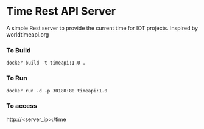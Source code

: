 
# Time Rest API Server
A simple Rest server to provide the current time for IOT projects.  Inspired by worldtimeapi.org

### To Build
`docker build -t timeapi:1.0 .`

### To Run
`docker run -d -p 30180:80 timeapi:1.0`

### To access
http://<server_ip>:<port>/time